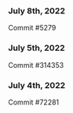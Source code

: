 ### July 8th, 2022

Commit #5279

### July 5th, 2022

Commit #314353


### July 4th, 2022

Commit #72281
